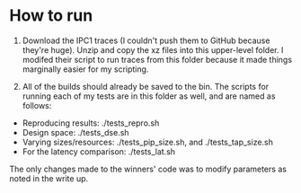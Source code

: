 # How to run

1. Download the IPC1 traces (I couldn't push them to GitHub because they're huge). Unzip and copy the xz files into this upper-level folder. I modifed their script to run traces from this folder because it made things marginally easier for my scripting.

2. All of the builds should already be saved to the bin. The scripts for running each of my tests are in this folder as well, and are named as follows:

- Reproducing results: ./tests_repro.sh
- Design space: ./tests_dse.sh
- Varying sizes/resources: ./tests_pip_size.sh, and ./tests_tap_size.sh
- For the latency comparison: ./tests_lat.sh

The only changes made to the winners' code was to modify parameters as noted in the write up.